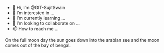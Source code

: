 - 👋 Hi, I’m @GIT-SujitSwain
- 👀 I’m interested in ...
- 🌱 I’m currently learning ...
- 💞️ I’m looking to collaborate on ...
- 📫 How to reach me ...

<!---
GIT-SujitSwain/GIT-SujitSwain is a ✨ special ✨ repository because its `README.md` (this file) appears on your GitHub profile.
You can click the Preview link to take a look at your changes.
--->
On the full moon day the sun goes down into the arabian see and the moon comes out of the bay of bengal.
